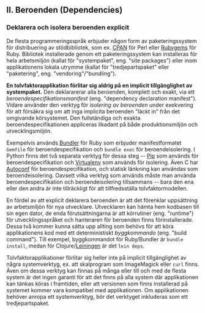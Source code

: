 ## II. Beroenden (Dependencies)
### Deklarera och isolera beroenden explicit

De flesta programmeringsspråk erbjuder någon form av paketeringssystem för distribuering av stödbibliotek, som ex. [CPAN](http://www.cpan.org/) för Perl eller [Rubygems](http://rubygems.org/) för Ruby. Bibliotek installerade genom ett paketeringssystem kan installeras för hela arbetsmiljön (kallat för "systempaket", eng. "site packages") eller inom applikationens lokala utrymme (kallat för "tredjepartspaket" eller "paketering", eng. "vendoring"/"bundling").

**En tolvfaktorapplikation förlitar sig aldrig på en implicit tillgänglighet av systempaket.** Den deklararerar alla beroenden, komplett och exakt, via ett *beroendespecifikationsmanifest* (eng. "dependency declaration manifest"). Vidare använder den verktyg för *isolering av beroenden* under exekvering för att försäkra sig om att inga implicita beroenden "läckt in" från det omgivande körsystemet. Den fullständiga och exakta beroendespecifikationen appliceras likadant på både produktionsmiljön och utvecklingsmiljön.

Exempelvis används [Bundler](https://bundler.io/) för Ruby som erbjuder manifestformatet `Gemfile` för beroendespecifikation och `bundle exec` för beroendeisolering. I Python finns det två separata verktyg för dessa steg -- [Pip](http://www.pip-installer.org/en/latest/) som används för beroendespecifikation och [Virtualenv](http://www.virtualenv.org/en/latest/) som används för isolering. Även C har [Autoconf](http://www.gnu.org/s/autoconf/) för beroendespecifikation, och statisk länkning kan användas som beroendeisolering. Oavsett vilka verktyg som används måste man använda beroendespecifikation och beroendeisolering tillsammans -- bara den ena eller den andra är inte tillräckligt för att tillfredsställa tolvfaktormodellen.

En fördel av att explicit deklarera beroenden är att det förenklar uppsättning av arbetsmiljön för nya utvecklare. Utvecklaren kan hämta hem kodbasen till sin egen dator, de enda förutsättningarna är att körrutiner (eng. "runtime") för utvecklingsspråket och hanteraren för beroenden finns förinstallerade. Dessa två kommer kunna sätta upp allting som behövs för att köra applikationens kod med ett deterministiskt *byggkommando* (eng. "build command"). Till exempel, byggkommandot för Ruby/Bundler är `bundle install`, medan för Clojure/[Leiningen](https://github.com/technomancy/leiningen#readme) är det `lein deps`.

Tolvfaktorapplikationer förlitar sig heller inte på implicit tillgänglighet av några systemverktyg, ex. att skalprogram som ImageMagick eller `curl` finns. Även om dessa verktyg kan finnas på många eller till och med de flesta system är det ingen garanti för att det finns på alla system där applikationen kan tänkas köras i framtiden, eller att versionen som finns installerad på systemet kommer vara kompatibel med applikationen. Om applikationen behöver anropa ett systemverktyg, bör det verktyget inkluderas som ett tredjepartspaket.
